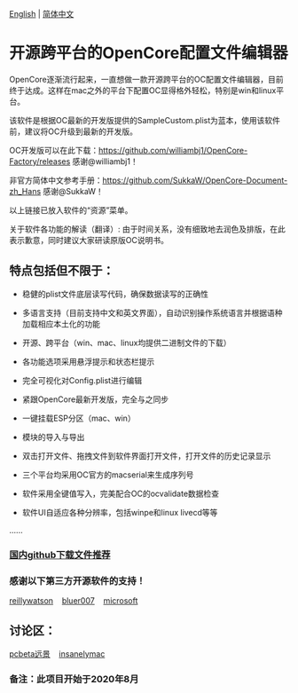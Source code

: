 [English](https://github.com/ic005k/QtOpenCoreConfig/blob/master/READMe-en.md) | [简体中文](https://github.com/ic005k/QtOpenCoreConfig/blob/master/READMe.md)
# 开源跨平台的OpenCore配置文件编辑器

OpenCore逐渐流行起来，一直想做一款开源跨平台的OC配置文件编辑器，目前终于达成。这样在mac之外的平台下配置OC显得格外轻松，特别是win和linux平台。

该软件是根据OC最新的开发版提供的SampleCustom.plist为蓝本，使用该软件前，建议将OC升级到最新的开发版。

OC开发版可以在此下载：https://github.com/williambj1/OpenCore-Factory/releases  感谢@williambj1！

非官方简体中文参考手册：https://github.com/SukkaW/OpenCore-Document-zh_Hans  感谢@SukkaW！

以上链接已放入软件的“资源”菜单。

关于软件各功能的解读（翻译）: 由于时间关系，没有细致地去润色及排版，在此表示歉意，同时建议大家研读原版OC说明书。

## 特点包括但不限于：

* 稳健的plist文件底层读写代码，确保数据读写的正确性

* 多语言支持（目前支持中文和英文界面），自动识别操作系统语言并根据语种加载相应本土化的功能

* 开源、跨平台（win、mac、linux均提供二进制文件的下载）

* 各功能选项采用悬浮提示和状态栏提示

* 完全可视化对Config.plist进行编辑

* 紧跟OpenCore最新开发版，完全与之同步

* 一键挂载ESP分区（mac、win）

* 模块的导入与导出

* 双击打开文件、拖拽文件到软件界面打开文件，打开文件的历史记录显示

* 三个平台均采用OC官方的macserial来生成序列号

* 软件采用全键值写入，完美配合OC的ocvalidate数据检查

* 软件UI自适应各种分辨率，包括winpe和linux livecd等等

......

### [国内github下载文件推荐](https://toolwa.com/github/)

### 感谢以下第三方开源软件的支持！

[reillywatson](https://github.com/reillywatson/qtplist)&nbsp;&nbsp;&nbsp;&nbsp;[bluer007](https://github.com/bluer007/FindESP)&nbsp;&nbsp;&nbsp;&nbsp;[microsoft](https://github.com/microsoft/winfile)

## 讨论区：

[pcbeta远景](http://bbs.pcbeta.com/viewthread-1866148-1-1.html)&nbsp;&nbsp;&nbsp;&nbsp;[insanelymac](https://www.insanelymac.com/forum/topic/344752-open-source-cross-platform-opencore-configuration-file-editor/)


### 备注：此项目开始于2020年8月

